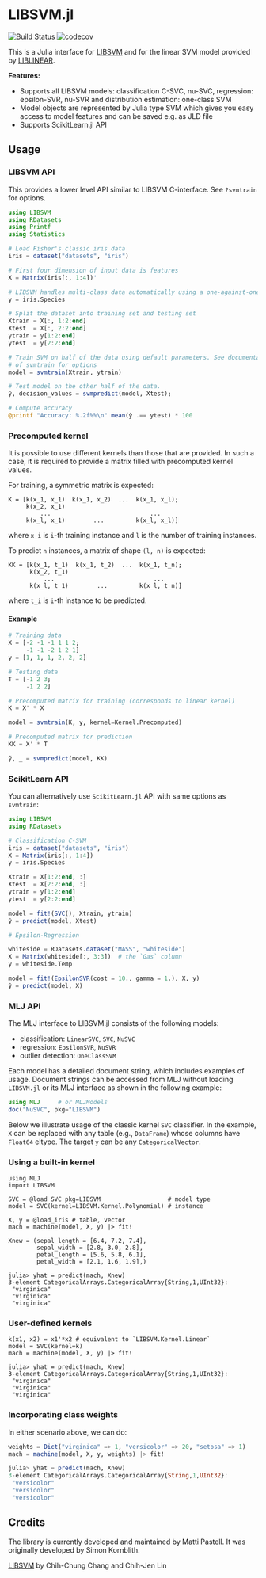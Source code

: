 # LIBSVM.jl

[![Build Status](https://github.com/JuliaML/LIBSVM.jl/workflows/CI/badge.svg?branch=master)](https://github.com/JuliaML/LIBSVM.jl/actions?query=workflow%3ACI)
[![codecov](https://codecov.io/gh/JuliaML/LIBSVM.jl/branch/master/graph/badge.svg?token=bGwzyTtNPn)](https://codecov.io/gh/JuliaML/LIBSVM.jl)

This is a Julia interface for
[LIBSVM](http://www.csie.ntu.edu.tw/~cjlin/libsvm/) and for the linear
SVM model provided by
[LIBLINEAR](https://www.csie.ntu.edu.tw/~cjlin/liblinear/).

**Features:**
* Supports all LIBSVM models: classification C-SVC, nu-SVC, regression: epsilon-SVR, nu-SVR
    and distribution estimation: one-class SVM
* Model objects are represented by Julia type SVM which gives you easy
  access to model features and can be saved e.g. as JLD file
* Supports ScikitLearn.jl API

## Usage

### LIBSVM API

This provides a lower level API similar to LIBSVM C-interface. See `?svmtrain`
for options.

```julia
using LIBSVM
using RDatasets
using Printf
using Statistics

# Load Fisher's classic iris data
iris = dataset("datasets", "iris")

# First four dimension of input data is features
X = Matrix(iris[:, 1:4])'

# LIBSVM handles multi-class data automatically using a one-against-one strategy
y = iris.Species

# Split the dataset into training set and testing set
Xtrain = X[:, 1:2:end]
Xtest  = X[:, 2:2:end]
ytrain = y[1:2:end]
ytest  = y[2:2:end]

# Train SVM on half of the data using default parameters. See documentation
# of svmtrain for options
model = svmtrain(Xtrain, ytrain)

# Test model on the other half of the data.
ŷ, decision_values = svmpredict(model, Xtest);

# Compute accuracy
@printf "Accuracy: %.2f%%\n" mean(ŷ .== ytest) * 100
```

### Precomputed kernel

It is possible to use different kernels than those that are provided. In such a
case, it is required to provide a matrix filled with precomputed kernel values.

For training, a symmetric matrix is expected:
```
K = [k(x_1, x_1)  k(x_1, x_2)  ...  k(x_1, x_l);
     k(x_2, x_1)
         ...                            ...
     k(x_l, x_1)        ...         k(x_l, x_l)]
```
where `x_i` is `i`-th training instance and `l` is the number of training
instances.

To predict `n` instances, a matrix of shape `(l, n)` is expected:
```
KK = [k(x_1, t_1)  k(x_1, t_2)  ...  k(x_1, t_n);
      k(x_2, t_1)
          ...                            ...
      k(x_l, t_1)        ...         k(x_l, t_n)]
```
where `t_i` is `i`-th instance to be predicted.

#### Example

```julia
# Training data
X = [-2 -1 -1 1 1 2;
     -1 -1 -2 1 2 1]
y = [1, 1, 1, 2, 2, 2]

# Testing data
T = [-1 2 3;
     -1 2 2]

# Precomputed matrix for training (corresponds to linear kernel)
K = X' * X

model = svmtrain(K, y, kernel=Kernel.Precomputed)

# Precomputed matrix for prediction
KK = X' * T

ỹ, _ = svmpredict(model, KK)
```

### ScikitLearn API

You can alternatively use `ScikitLearn.jl` API with same options as `svmtrain`:

```julia
using LIBSVM
using RDatasets

# Classification C-SVM
iris = dataset("datasets", "iris")
X = Matrix(iris[:, 1:4])
y = iris.Species

Xtrain = X[1:2:end, :]
Xtest  = X[2:2:end, :]
ytrain = y[1:2:end]
ytest  = y[2:2:end]

model = fit!(SVC(), Xtrain, ytrain)
ŷ = predict(model, Xtest)
```

```julia
# Epsilon-Regression

whiteside = RDatasets.dataset("MASS", "whiteside")
X = Matrix(whiteside[:, 3:3])  # the `Gas` column
y = whiteside.Temp

model = fit!(EpsilonSVR(cost = 10., gamma = 1.), X, y)
ŷ = predict(model, X)
```

### MLJ API

The MLJ interface to LIBSVM.jl consists of the following models:

- classification: `LinearSVC`, `SVC`, `NuSVC` 
- regression: `EpsilonSVR`, `NuSVR`
- outlier detection: `OneClassSVM`

Each model has a detailed document string, which includes examples of
usage. Document strings can be accessed from MLJ without loading
`LIBSVM.jl` or its MLJ interface as shown in the following example:

```julia
using MLJ     # or MLJModels 
doc("NuSVC", pkg="LIBSVM")
```

Below we illustrate usage of the classic kernel `SVC` classifier. In
the example, `X` can be replaced with any table (e.g., `DataFrame`)
whose columns have `Float64` eltype. The target `y` can be any
`CategoricalVector`.

### Using a built-in kernel

```
using MLJ
import LIBSVM

SVC = @load SVC pkg=LIBSVM                   # model type
model = SVC(kernel=LIBSVM.Kernel.Polynomial) # instance

X, y = @load_iris # table, vector
mach = machine(model, X, y) |> fit!

Xnew = (sepal_length = [6.4, 7.2, 7.4],
        sepal_width = [2.8, 3.0, 2.8],
        petal_length = [5.6, 5.8, 6.1],
        petal_width = [2.1, 1.6, 1.9],)

julia> yhat = predict(mach, Xnew)
3-element CategoricalArrays.CategoricalArray{String,1,UInt32}:
 "virginica"
 "virginica"
 "virginica"
```

### User-defined kernels

```
k(x1, x2) = x1'*x2 # equivalent to `LIBSVM.Kernel.Linear`
model = SVC(kernel=k)
mach = machine(model, X, y) |> fit!

julia> yhat = predict(mach, Xnew)
3-element CategoricalArrays.CategoricalArray{String,1,UInt32}:
 "virginica"
 "virginica"
 "virginica"
```

### Incorporating class weights

In either scenario above, we can do:

```julia
weights = Dict("virginica" => 1, "versicolor" => 20, "setosa" => 1)
mach = machine(model, X, y, weights) |> fit!

julia> yhat = predict(mach, Xnew)
3-element CategoricalArrays.CategoricalArray{String,1,UInt32}:
 "versicolor"
 "versicolor"
 "versicolor"
```


## Credits

The library is currently developed and maintained by Matti Pastell. It was originally
developed by Simon Kornblith.

[LIBSVM](http://www.csie.ntu.edu.tw/~cjlin/libsvm/) by Chih-Chung Chang and Chih-Jen Lin
